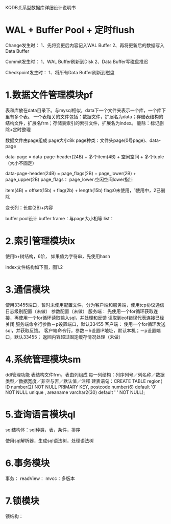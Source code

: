 KQDB关系型数据库详细设计说明书

# WAL + Buffer Pool + 定时flush

Change发生时：
1、先将变更后内容记入WAL Buffer
2、再将更新后的数据写入Data Buffer

Commit发生时：
1、WAL Buffer刷新到Disk
2、Data Buffer写磁盘推迟

Checkpoint发生时：
1、将所有Data Buffer刷新到磁盘

# 1.数据文件管理模块pf

表和库放在data目录下。与mysql相似，data下一个文件夹表示一个库，一个库下里有多个表。
一个表相关的文件包括：数据文件，扩展名为data；存储表结构的结构文件，扩展名frm；存储表索引的索引文件，扩展名为index。
删除：标记删除+定时整理

数据文件由page组成
page大小:8k
page种类：文件头page(0号page)、data-page

data-page = data-page-header(24B) + 多个item(4B) + 空闲空间 + 多个tuple（大小不固定）

data-page-header(24B) = page_flags(2B) + page_lower(2B) + page_upper(2B)
page_flags：
page_lower:空闲空间lower指针

item(4B) = offset(15b) + flag(2b) + length(15b)
flag:0未使用，1使用中，2已删除

变长列：长度(2B)+内容

buffer pool设计
buffer frame：与page大小相等
list：

# 2.索引管理模块ix

使用b+树结构，6阶，
如果值为字符串，先使用hash

index文件结构如下图，图1.2

# 3.通信模块

使用33455端口，暂时未使用配置文件，分为客户端和服务端，使用tcp协议通信
日志级别配置（未做）
参数配置（未做）
服务端：
先使用一个for循环获取连接，再使用一个for循环读取输入sql，并处理和反馈
读取到eof错误代表连接已经关闭
服务端命令行参数－p设置端口，默认33455
客户端：
使用一个for循环发送sql，并获取反馈。
客户端命令行，参数－h设置IP地址，默认本机；－p设置端口，默认33455；
返回内容超过固定缓存情况处理（未做）

# 4.系统管理模块sm

ddl管理功能
表结构文件frm，表由列组成
每一列结构：列序列号／列名称／数据类型／数据宽度／非空与否／默认值／注释
建表语句：CREATE TABLE region(
ID number(2) NOT NULL PRIMARY KEY,
postcode number(6) default '0' NOT NULL unique ,
areaname varchar2(30) default ' ' NOT NULL);

# 5.查询语言模块ql

sql结构体：sql种类，表，条件，排序

使用sql解析器，生成sql语法树，处理语法树

# 6.事务模块

事务：
readView：
mvcc：多版本

# 7.锁模块

锁结构：
